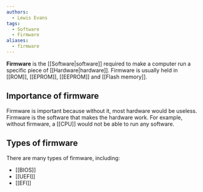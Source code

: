 ```yaml
---
authors:
  - Lewis Evans
tags:
  - Software
  - Firmware
aliases:
  - firmware
---
```

**Firmware** is the [[Software|software]] required to make a computer run a specific piece of [[Hardware|hardware]].  Firmware is usually held in [[ROM]], [[EPROM]], [[EEPROM]] and [[Flash memory]].
## Importance of firmware
Firmware is important because without it, most hardware would be useless.  Firmware is the software that makes the hardware work.  For example, without firmware, a [[CPU]] would not be able to run any software.
## Types of firmware
There are many types of firmware, including:
- [[BIOS]]
- [[UEFI]]
- [[EFI]]
